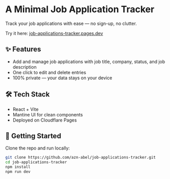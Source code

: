 # A Minimal Job Application Tracker

Track your job applications with ease — no sign-up, no clutter.

Try it here: [job-applications-tracker.pages.dev](https://job-applications-tracker.pages.dev)

## ✨ Features

- Add and manage job applications with job title, company, status, and job description
- One click to edit and delete entries
- 100% private — your data stays on your device

## 🛠️ Tech Stack

- React + Vite
- Mantine UI for clean components
- Deployed on Cloudflare Pages

## 🚀 Getting Started

Clone the repo and run locally:

```bash
git clone https://github.com/azn-abel/job-applications-tracker.git
cd job-applications-tracker
npm install
npm run dev
```
